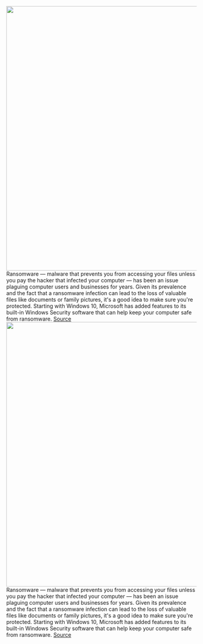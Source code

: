 <img src='https://cdn.vox-cdn.com/thumbor/6_ttwghRbljMjtAC39dcl4vDfnc=/0x0:2050x1367/1200x800/filters:focal(861x520:1189x848)/cdn.vox-cdn.com/uploads/chorus_image/image/70417399/VRG_4614_0_Overview.0.jpg' width='700px' /><br/>
Ransomware — malware that prevents you from accessing your files unless you pay the hacker that infected your computer — has been an issue plaguing computer users and businesses for years. Given its prevalence and the fact that a ransomware infection can lead to the loss of valuable files like documents or family pictures, it's a good idea to make sure you're protected. Starting with Windows 10, Microsoft has added features to its built-in Windows Security software that can help keep your computer safe from ransomware.
<a href='https://www.theverge.com/22889631/windows-10-11-ransomware-defense-security-how-to'> Source <a/><img src='https://cdn.vox-cdn.com/thumbor/6_ttwghRbljMjtAC39dcl4vDfnc=/0x0:2050x1367/1200x800/filters:focal(861x520:1189x848)/cdn.vox-cdn.com/uploads/chorus_image/image/70417399/VRG_4614_0_Overview.0.jpg' width='700px' /><br/>
Ransomware — malware that prevents you from accessing your files unless you pay the hacker that infected your computer — has been an issue plaguing computer users and businesses for years. Given its prevalence and the fact that a ransomware infection can lead to the loss of valuable files like documents or family pictures, it's a good idea to make sure you're protected. Starting with Windows 10, Microsoft has added features to its built-in Windows Security software that can help keep your computer safe from ransomware.
<a href='https://www.theverge.com/22889631/windows-10-11-ransomware-defense-security-how-to'> Source <a/>